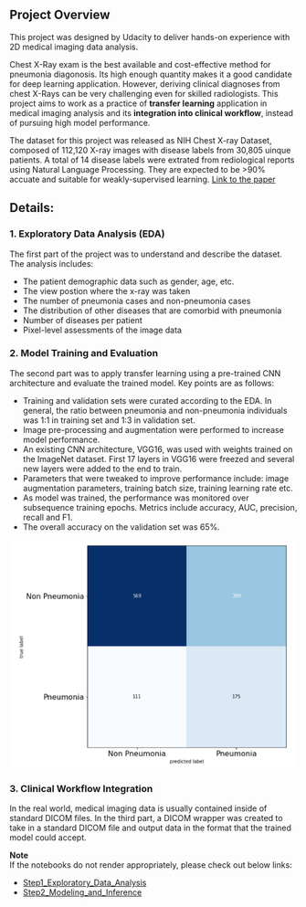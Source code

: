 ## Project Overview

This project was designed by Udacity to deliver hands-on experience with 2D medical imaging data analysis.

Chest X-Ray exam is the best available and cost-effective method for pneumonia diagonosis. Its high enough quantity makes it a good candidate for deep learning application. However, deriving clinical diagnoses from chest X-Rays can be very challenging even for skilled radiologists. This project aims to work as a practice of **transfer learning** application in medical imaging analysis and its **integration into clinical workflow**, instead of pursuing high model performance. 

The dataset for this project was released as NIH Chest X-ray Dataset, composed of 112,120 X-ray images with disease labels from 30,805 uinque patients. A total of 14 disease labels were extrated from rediological reports using Natural Language Processing. They are expected to be >90% accuate and suitable for weakly-supervised learning. [Link to the paper](https://www.nih.gov/news-events/news-releases/nih-clinical-center-provides-one-largest-publicly-available-chest-x-ray-datasets-scientific-community)

## Details:

### 1. Exploratory Data Analysis (EDA)

The first part of the project was to understand and describe the dataset. The analysis includes:

- The patient demographic data such as gender, age, etc.
- The view postion where the x-ray was taken
- The number of pneumonia cases and non-pneumonia cases
- The distribution of other diseases that are comorbid with pneumonia
- Number of diseases per patient
- Pixel-level assessments of the image data

### 2. Model Training and Evaluation

The second part was to apply transfer learning using a pre-trained CNN architecture and evaluate the trained model. Key points are as follows:

- Training and validation sets were curated according to the EDA. In general, the ratio between pneumonia and non-pneumonia individuals was 1:1 in training set and 1:3 in validation set.
- Image pre-processing and augmentation were performed to increase model performance.
- An existing CNN architecture, VGG16, was used with weights trained on the ImageNet dataset. First 17 layers in VGG16 were freezed and several new layers were added to the end to train.
- Parameters that were tweaked to improve performance include: image augmentation parameters, training batch size, training learning rate etc.
- As model was trained, the performance was monitored over subsequence training epochs. Metrics include accuracy, AUC, precision, recall and F1.
- The overall accuracy on the validation set was 65%. 
<img src="images/cm.png" width="600" height="400">

### 3. Clinical Workflow Integration

In the real world, medical imaging data is usually contained inside of standard DICOM files. In the third part, a DICOM wrapper was created to take in a standard DICOM file and output data in the format that the trained model could accept. 

**Note**    
If the notebooks do not render appropriately, please check out below links:   
- [Step1_Exploratory_Data_Analysis](https://nbviewer.jupyter.org/github/shuang379/Pneumonia_Detection_from_Chest_XRays/blob/master/Step1_Exploratory_Data_Analysis.ipynb)  
- [Step2_Modeling_and_Inference](https://nbviewer.jupyter.org/github/shuang379/Pneumonia_Detection_from_Chest_XRays/blob/master/Step2_Modeling_and_Inference.ipynb)
